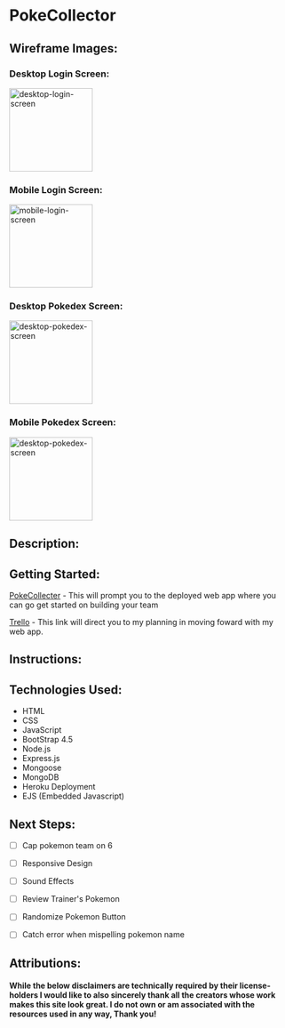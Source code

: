 # PokeCollector

## Wireframe Images:

### Desktop Login Screen:
<img src="https://i.imgur.com/XIkCVFn.png" alt ="desktop-login-screen" height = 150px/>

### Mobile Login Screen:
<img src="https://i.imgur.com/9cwmwEN.png" alt ="mobile-login-screen" height = 150px/>

### Desktop Pokedex Screen:
<img src="https://i.imgur.com/yyOBdju.png" alt ="desktop-pokedex-screen" height = 150px/>

### Mobile Pokedex Screen:
<img src="https://i.imgur.com/pxUnrkM.png" alt ="desktop-pokedex-screen" height = 150px/>


## Description:


## Getting Started:

<a href="https://poke-collector-jrs.herokuapp.com/" target="_blank">PokeCollecter</a> - This will prompt you to the deployed web app where you can go get started on building your team

<a href="https://trello.com/b/8PmKGTfC/pokecollector">Trello</a> - This link will direct you to my planning in moving foward with my web app.

## Instructions:




## Technologies Used:
- HTML
- CSS
- JavaScript
- BootStrap 4.5
- Node.js
- Express.js
- Mongoose
- MongoDB
- Heroku Deployment
- EJS (Embedded Javascript)

## Next Steps:

- [ ] Cap pokemon team on 6
- [ ] Responsive Design
- [ ] Sound Effects
- [ ] Review Trainer's Pokemon
- [ ] Randomize Pokemon Button
- [ ] Catch error when mispelling pokemon name


## Attributions:

#### While the below disclaimers are technically required by their license-holders I would like to also sincerely thank all the creators whose work makes this site look great. I do not own or am associated with the resources used in any way, Thank you!